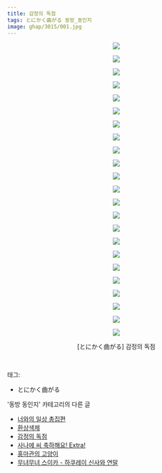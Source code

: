 ```yaml
---
title: 감정의 독점
tags: とにかく曲がる 동방_동인지
image: ghap/3015/001.jpg
---
```

<div class="article">
<p style="text-align: center; clear: none; float: none;"><img src="{{ site.nasurl }}/ghap/3015/001.jpg"/></p>
<p style="text-align: center; clear: none; float: none;"><img src="{{ site.nasurl }}/ghap/3015/002.jpg"/></p>
<p style="text-align: center; clear: none; float: none;"><img src="{{ site.nasurl }}/ghap/3015/003.jpg"/></p>
<p style="text-align: center; clear: none; float: none;"><img src="{{ site.nasurl }}/ghap/3015/004.jpg"/></p>
<p style="text-align: center; clear: none; float: none;"><img src="{{ site.nasurl }}/ghap/3015/005.jpg"/></p>
<p style="text-align: center; clear: none; float: none;"><img src="{{ site.nasurl }}/ghap/3015/006.jpg"/></p>
<p style="text-align: center; clear: none; float: none;"><img src="{{ site.nasurl }}/ghap/3015/007.jpg"/></p>
<p style="text-align: center; clear: none; float: none;"><img src="{{ site.nasurl }}/ghap/3015/008.jpg"/></p>
<p style="text-align: center; clear: none; float: none;"><img src="{{ site.nasurl }}/ghap/3015/009.jpg"/></p>
<p style="text-align: center; clear: none; float: none;"><img src="{{ site.nasurl }}/ghap/3015/010.jpg"/></p>
<p style="text-align: center; clear: none; float: none;"><img src="{{ site.nasurl }}/ghap/3015/011.jpg"/></p>
<p style="text-align: center; clear: none; float: none;"><img src="{{ site.nasurl }}/ghap/3015/012.jpg"/></p>
<p style="text-align: center; clear: none; float: none;"><img src="{{ site.nasurl }}/ghap/3015/013.jpg"/></p>
<p style="text-align: center; clear: none; float: none;"><img src="{{ site.nasurl }}/ghap/3015/014.jpg"/></p>
<p style="text-align: center; clear: none; float: none;"><img src="{{ site.nasurl }}/ghap/3015/015.jpg"/></p>
<p style="text-align: center; clear: none; float: none;"><img src="{{ site.nasurl }}/ghap/3015/016.jpg"/></p>
<p style="text-align: center; clear: none; float: none;"><img src="{{ site.nasurl }}/ghap/3015/017.jpg"/></p>
<p style="text-align: center; clear: none; float: none;"><img src="{{ site.nasurl }}/ghap/3015/018.jpg"/></p>
<p style="text-align: center; clear: none; float: none;"><img src="{{ site.nasurl }}/ghap/3015/019.jpg"/></p>
<p style="text-align: center; clear: none; float: none;"><img src="{{ site.nasurl }}/ghap/3015/020.jpg"/></p>
<p style="text-align: center; clear: none; float: none;"><img src="{{ site.nasurl }}/ghap/3015/021.jpg"/></p>
<p style="text-align: center; clear: none; float: none;"><img src="{{ site.nasurl }}/ghap/3015/022.jpg"/></p>
<p style="text-align: center; clear: none; float: none;"><img src="{{ site.nasurl }}/ghap/3015/023.jpg"/></p>
<p style="text-align: center; clear: none; float: none;">[とにかく曲がる] 감정의 독점</p>
<p><br/></p>
</div><div class="tagTrail">
<p>태그: </p>
<ul>
<li>とにかく曲がる</li>
</ul>
</div><div class="another">
<p>'동방 동인지' 카테고리의 다른 글</p>
<ul>
<li><a href="/2016-12-28-ghap_3018">너와의 일상 총집편</a></li>
<li><a href="/2016-12-28-ghap_3016">환상색제</a></li>
<li><a href="/2016-12-28-ghap_3015">감정의 독점</a></li>
<li><a href="/2016-12-28-ghap_3014">사나에 씨 축하해요! Extra!</a></li>
<li><a href="/2016-12-27-ghap_3011">홍마관의 고양이</a></li>
<li><a href="/2016-12-27-ghap_3010">무녀무녀 스이카 - 하쿠레이 신사와 연말</a></li>
</ul>
</div><div class="cb_module cb_fluid">
<div class="cb_wrt cb_profile">
</div><!-- commentList close -->
</div>